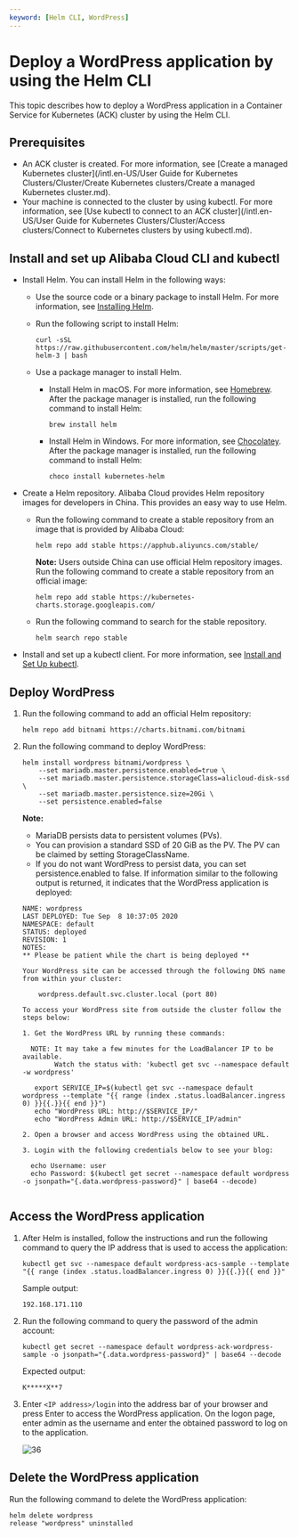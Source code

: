 ```yaml
---
keyword: [Helm CLI, WordPress]
---
```


# Deploy a WordPress application by using the Helm CLI

This topic describes how to deploy a WordPress application in a Container Service for Kubernetes \(ACK\) cluster by using the Helm CLI.

## Prerequisites

-   An ACK cluster is created. For more information, see [Create a managed Kubernetes cluster](/intl.en-US/User Guide for Kubernetes Clusters/Cluster/Create Kubernetes clusters/Create a managed Kubernetes cluster.md).
-   Your machine is connected to the cluster by using kubectl. For more information, see [Use kubectl to connect to an ACK cluster](/intl.en-US/User Guide for Kubernetes Clusters/Cluster/Access clusters/Connect to Kubernetes clusters by using kubectl.md).

## Install and set up Alibaba Cloud CLI and kubectl

-   Install Helm. You can install Helm in the following ways:
    -   Use the source code or a binary package to install Helm. For more information, see [Installing Helm](https://helm.sh/docs/intro/install/).
    -   Run the following script to install Helm:

        ```
        curl -sSL https://raw.githubusercontent.com/helm/helm/master/scripts/get-helm-3 | bash
        ```

    -   Use a package manager to install Helm.
        -   Install Helm in macOS. For more information, see [Homebrew](https://brew.sh/). After the package manager is installed, run the following command to install Helm:

            ```
            brew install helm
            ```

        -   Install Helm in Windows. For more information, see [Chocolatey](https://chocolatey.org/). After the package manager is installed, run the following command to install Helm:

            ```
            choco install kubernetes-helm
            ```

-   Create a Helm repository. Alibaba Cloud provides Helm repository images for developers in China. This provides an easy way to use Helm.
    -   Run the following command to create a stable repository from an image that is provided by Alibaba Cloud:

        ```
        helm repo add stable https://apphub.aliyuncs.com/stable/
        ```

        **Note:** Users outside China can use official Helm repository images. Run the following command to create a stable repository from an official image:

        ```
        helm repo add stable https://kubernetes-charts.storage.googleapis.com/
        ```

    -   Run the following command to search for the stable repository.

        ```
        helm search repo stable
        ```

-   Install and set up a kubectl client. For more information, see [Install and Set Up kubectl](https://kubernetes.io/docs/tasks/tools/install-kubectl/).

## Deploy WordPress

1.  Run the following command to add an official Helm repository:

    ```
    helm repo add bitnami https://charts.bitnami.com/bitnami
    ```

2.  Run the following command to deploy WordPress:

    ```
    helm install wordpress bitnami/wordpress \
        --set mariadb.master.persistence.enabled=true \
        --set mariadb.master.persistence.storageClass=alicloud-disk-ssd \
        --set mariadb.master.persistence.size=20Gi \
        --set persistence.enabled=false                        
    ```

    **Note:**

    -   MariaDB persists data to persistent volumes \(PVs\).
    -   You can provision a standard SSD of 20 GiB as the PV. The PV can be claimed by setting StorageClassName.
    -   If you do not want WordPress to persist data, you can set persistence.enabled to false.
    If information similar to the following output is returned, it indicates that the WordPress application is deployed:

    ```
    NAME: wordpress
    LAST DEPLOYED: Tue Sep  8 10:37:05 2020
    NAMESPACE: default
    STATUS: deployed
    REVISION: 1
    NOTES:
    ** Please be patient while the chart is being deployed **
    
    Your WordPress site can be accessed through the following DNS name from within your cluster:
    
        wordpress.default.svc.cluster.local (port 80)
    
    To access your WordPress site from outside the cluster follow the steps below:
    
    1. Get the WordPress URL by running these commands:
    
      NOTE: It may take a few minutes for the LoadBalancer IP to be available.
            Watch the status with: 'kubectl get svc --namespace default -w wordpress'
    
       export SERVICE_IP=$(kubectl get svc --namespace default wordpress --template "{{ range (index .status.loadBalancer.ingress 0) }}{{.}}{{ end }}")
       echo "WordPress URL: http://$SERVICE_IP/"
       echo "WordPress Admin URL: http://$SERVICE_IP/admin"
    
    2. Open a browser and access WordPress using the obtained URL.
    
    3. Login with the following credentials below to see your blog:
    
      echo Username: user
      echo Password: $(kubectl get secret --namespace default wordpress -o jsonpath="{.data.wordpress-password}" | base64 --decode)
                            
    ```


## Access the WordPress application

1.  After Helm is installed, follow the instructions and run the following command to query the IP address that is used to access the application:

    ```
    kubectl get svc --namespace default wordpress-acs-sample --template "{{ range (index .status.loadBalancer.ingress 0) }}{{.}}{{ end }}"
    ```

    Sample output:

    ```
    192.168.171.110  
    ```

2.  Run the following command to query the password of the admin account:

    ```
    kubectl get secret --namespace default wordpress-ack-wordpress-sample -o jsonpath="{.data.wordpress-password}" | base64 --decode
    ```

    Expected output:

    ```
    K*****X**7
    ```

3.  Enter `<IP address>/login` into the address bar of your browser and press Enter to access the WordPress application. On the logon page, enter admin as the username and enter the obtained password to log on to the application.

    ![36](https://static-aliyun-doc.oss-accelerate.aliyuncs.com/assets/img/en-US/3635229061/p200143.png)


## Delete the WordPress application

Run the following command to delete the WordPress application:

```
helm delete wordpress
release "wordpress" uninstalled
```

